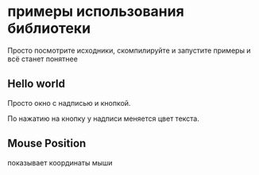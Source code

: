 # примеры использования библиотеки

Просто посмотрите исходники, скомпилируйте и запустите примеры и всё станет понятнее

## Hello world

Просто окно с надписью и кнопкой.

По нажатию на кнопку у надписи меняется цвет текста.

## Mouse Position

показывает координаты мыши
